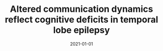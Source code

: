 ---
title: "Altered communication dynamics reflect cognitive deficits in temporal lobe epilepsy"
collection: publications
permalink: /publication/2021-01-01-Altered-communication-dynamics-reflect-cognitive-deficits-in-temporal-lobe-epilepsy
date: 2021-01-01
year: 2021
venue: 'Epilepsia'
paperurl: 'https://dx.doi.org/10.1111/epi.16864'
citation: ' <u>Mauricio Girardi-Schappo</u>,  Fatemeh Fadaie,  Hyo Lee,  Benoit Caldairou,  Viviane Sziklas,  Joelle Crane,  Boris Bernhardt,  Andrea Bernasconi,  Neda Bernasconi, &quot;Altered communication dynamics reflect cognitive deficits in temporal lobe epilepsy.&quot; Epilepsia, 2021.'
pubtype:  paper
---